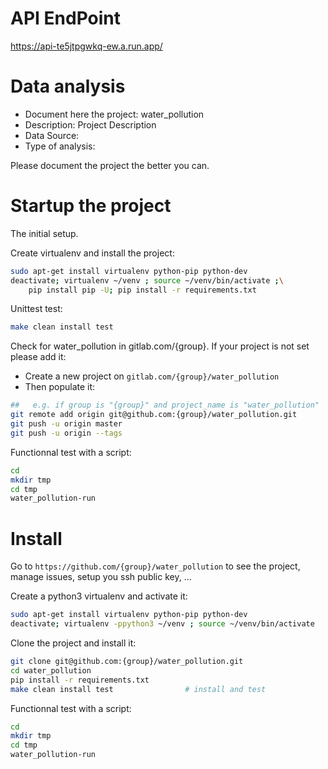 # API EndPoint
https://api-te5jtpgwkq-ew.a.run.app/

# Data analysis
- Document here the project: water_pollution
- Description: Project Description
- Data Source:
- Type of analysis:

Please document the project the better you can.

# Startup the project

The initial setup.

Create virtualenv and install the project:
```bash
sudo apt-get install virtualenv python-pip python-dev
deactivate; virtualenv ~/venv ; source ~/venv/bin/activate ;\
    pip install pip -U; pip install -r requirements.txt
```

Unittest test:
```bash
make clean install test
```

Check for water_pollution in gitlab.com/{group}.
If your project is not set please add it:

- Create a new project on `gitlab.com/{group}/water_pollution`
- Then populate it:

```bash
##   e.g. if group is "{group}" and project_name is "water_pollution"
git remote add origin git@github.com:{group}/water_pollution.git
git push -u origin master
git push -u origin --tags
```

Functionnal test with a script:

```bash
cd
mkdir tmp
cd tmp
water_pollution-run
```

# Install

Go to `https://github.com/{group}/water_pollution` to see the project, manage issues,
setup you ssh public key, ...

Create a python3 virtualenv and activate it:

```bash
sudo apt-get install virtualenv python-pip python-dev
deactivate; virtualenv -ppython3 ~/venv ; source ~/venv/bin/activate
```

Clone the project and install it:

```bash
git clone git@github.com:{group}/water_pollution.git
cd water_pollution
pip install -r requirements.txt
make clean install test                # install and test
```
Functionnal test with a script:

```bash
cd
mkdir tmp
cd tmp
water_pollution-run
```
